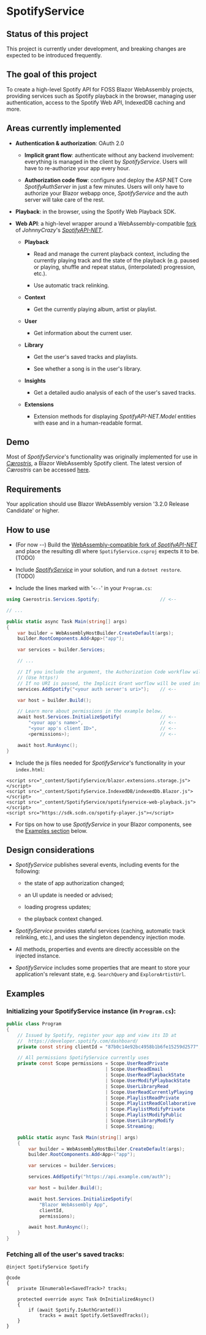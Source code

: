 # SpotifyService

## Status of this project

This project is currently under development, and breaking changes are expected to be introduced frequently.

## The goal of this project

To create a high-level Spotify API for FOSS Blazor WebAssembly projects, providing services such as Spotify playback in the browser, managing user authentication, access to the Spotify Web API, IndexedDB caching and more.

## Areas currently implemented

* __Authentication & authorization__: OAuth 2.0
    
    * __Implicit grant flow__: authenticate without any backend involvement: everything is managed in the client by _SpotifyService_. Users will have to re-authorize your app every hour.
    
    * __Authorization code flow__: configure and deploy the ASP.NET Core _SpotifyAuthServer_ in just a few minutes. Users will only have to authorize your Blazor webapp once, _SpotifyService_ and the auth server will take care of the rest.

* __Playback__: in the browser, using the Spotify Web Playback SDK.

* __Web API__: a high-level wrapper around a WebAssembly-compatible [fork](https://github.com/tresoneur/SpotifyAPI-NET) of _JohnnyCrazy_'s [_SpotifyAPI-NET_](https://github.com/JohnnyCrazy/SpotifyAPI-NET).

    * __Playback__ 
        
        * Read and manage the current playback context, including the currently playing track and the state of the playback (e.g. paused or playing, shuffle and repeat status, (interpolated) progression, etc.).

        * Use automatic track relinking.

    * __Context__
        
        * Get the currently playing album, artist or playlist.

    * __User__
        
        * Get information about the current user.

    * __Library__
    
        * Get the user's saved tracks and playlists.

        * See whether a song is in the user's library.

    * __Insights__ 
        
        * Get a detailed audio analysis of each of the user's saved tracks.

    * __Extensions__
        * Extension methods for displaying _SpotifyAPI-NET.Model_ entities with ease and in a human-readable format.

## Demo

Most of _SpotifyService_'s functionality was originally implemented for use in [_Cærostris_](https://github.com/tresoneur/Caerostris), a Blazor WebAssembly Spotify client. The latest version of _Cærostris_ can be accessed [here](https://caerostris.azurewebsites.net/).

## Requirements

Your application should use Blazor WebAssembly version '3.2.0 Release Candidate' or higher.

## How to use

* (For now --) Build the [WebAssembly-compatible fork of _SpotifyAPI-NET_](https://github.com/tresoneur/SpotifyAPI-NET) and place the resulting dll where `SpotifyService.csproj` expects it to be. (TODO)

* Include [_SpotifyService_](https://github.com/tresoneur/SpotifyService) in your solution, and run a `dotnet restore`. (TODO)

* Include the lines marked with '`<--`' in your `Program.cs`:

```cs
using Caerostris.Services.Spotify;                      // <--

// ...

public static async Task Main(string[] args)
{
    var builder = WebAssemblyHostBuilder.CreateDefault(args);
    builder.RootComponents.Add<App>("app");

    var services = builder.Services;

    // ... 

    // If you include the argument, the Authorization Code workflow will be used.
    // (Use https!)
    // If no URI is passed, the Implicit Grant worflow will be used instead.
    services.AddSpotify("<your auth server's uri>");    // <--

    var host = builder.Build();

    // Learn more about permissions in the example below.
    await host.Services.InitializeSpotify(              // <--
        "<your app's name>",                            // <--
        "<your app's client ID>",                       // <--
        <permissions>);                                 // <--

    await host.RunAsync();
}
```

* Include the js files needed for _SpotifyService_'s functionality in your `index.html`:

```
<script src="_content/SpotifyService/blazor.extensions.storage.js"></script>
<script src="_content/SpotifyService.IndexedDB/indexedDb.Blazor.js"></script>
<script src="_content/SpotifyService/spotifyservice-web-playback.js"></script>
<script src="https://sdk.scdn.co/spotify-player.js"></script>
```

* For tips on how to use _SpotifyService_ in your Blazor components, see the [Examples section](#examples) below.

## Design considerations

* _SpotifyService_ publishes several events, including events for the following:

    * the state of app authorization changed;
    
    * an UI update is needed or advised;
    
    * loading progress updates;

    * the playback context changed.

* _SpotifyService_ provides stateful services (caching, automatic track relinking, etc.), and uses the singleton dependency injection mode.

* All methods, properties and events are directly accessible on the injected instance.

* _SpotifyService_ includes some properties that are meant to store your application's relevant state, e.g. `SearchQuery` and `ExploreArtistUrl`.

## Examples

### Initializing your SpotifyService instance (in `Program.cs`):

```cs
public class Program
{
    // Issued by Spotify, register your app and view its ID at
    //  https://developer.spotify.com/dashboard/
    private const string clientId = "87b0c14e92bc4958b1b6fe15259d2577";

    // All permissions SpotifyService currently uses
    private const Scope permissions = Scope.UserReadPrivate
                                    | Scope.UserReadEmail
                                    | Scope.UserReadPlaybackState
                                    | Scope.UserModifyPlaybackState
                                    | Scope.UserLibraryRead
                                    | Scope.UserReadCurrentlyPlaying
                                    | Scope.PlaylistReadPrivate
                                    | Scope.PlaylistReadCollaborative
                                    | Scope.PlaylistModifyPrivate
                                    | Scope.PlaylistModifyPublic
                                    | Scope.UserLibraryModify
                                    | Scope.Streaming;

    public static async Task Main(string[] args)
    {
        var builder = WebAssemblyHostBuilder.CreateDefault(args);
        builder.RootComponents.Add<App>("app");

        var services = builder.Services;

        services.AddSpotify("https://api.example.com/auth");

        var host = builder.Build();

        await host.Services.InitializeSpotify(
            "Blazor WebAssembly App", 
            clientId, 
            permissions);

        await host.RunAsync();
    }
}
```

### Fetching all of the user's saved tracks:

```razor
@inject SpotifyService Spotify

@code
{
    private IEnumerable<SavedTrack>? tracks;

    protected override async Task OnInitializedAsync()
    {
        if (await Spotify.IsAuthGranted())
            tracks = await Spotify.GetSavedTracks();
    }
}
```